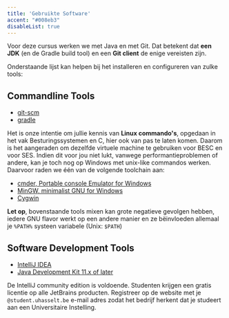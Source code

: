 ```yaml
---
title: 'Gebruikte Software'
accent: "#008eb3"
disableList: true
---
```


Voor deze cursus werken we met Java en met Git. Dat betekent dat **een JDK** (en de Gradle build tool) en een **Git client** de enige vereisten zijn. 

Onderstaande lijst kan helpen bij het installeren en configureren van zulke tools:

## Commandline Tools

- [git-scm](https://git-scm.com/downloads)
- [gradle](/dependency-management/gradle)

Het is onze intentie om jullie kennis van **Linux commando's**, opgedaan in het vak Besturingssystemen en C, hier ook van pas te laten komen. Daarom is het aangeraden om dezelfde virtuele machine te gebruiken voor BESC en voor SES. Indien dit voor jou niet lukt, vanwege performantieproblemen of andere, kan je toch nog op Windows met unix-like commandos werken. Daarvoor raden we één van de volgende toolchain aan: 

- [cmder, Portable console Emulator for Windows](https://cmder.net)
- [MinGW, minimalist GNU for Windows](http://www.mingw.org/wiki/msys)
- [Cygwin](https://www.cygwin.com)

**Let op**, bovenstaande tools mixen kan grote negatieve gevolgen hebben, iedere GNU flavor werkt op een andere manier en ze bëinvloeden allemaal je `%PATH%` systeen variabele (Unix: `$PATH`)

## Software Development Tools

- [IntelliJ IDEA](https://www.jetbrains.com/idea/)
- [Java Development Kit 11.x of later](https://www.oracle.com/java/technologies/javase-jdk13-downloads.html)

De IntelliJ community edition is voldoende. Studenten krijgen een gratis licentie op alle JetBrains producten. Registreer op de website met je `@student.uhasselt.be` e-mail adres zodat het bedrijf herkent dat je studeert aan een Universitaire Instelling. 

